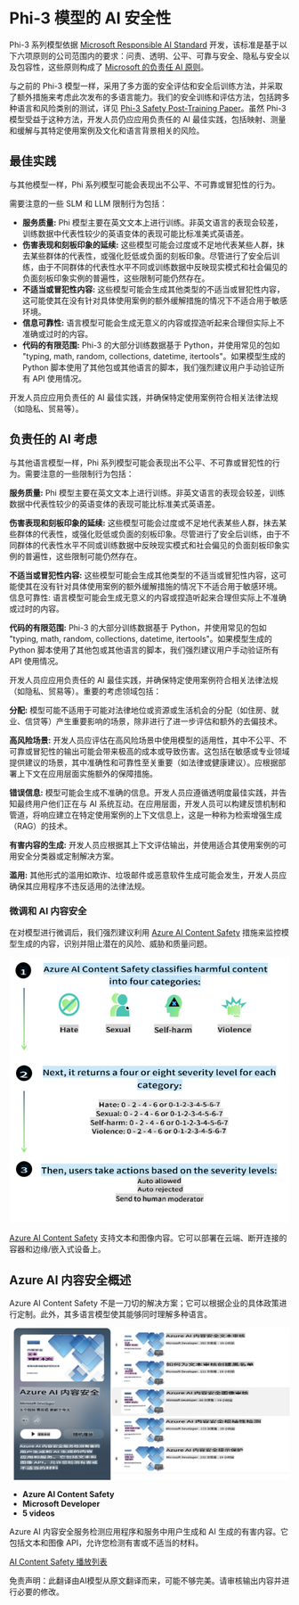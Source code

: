 # Phi-3 模型的 AI 安全性
Phi-3 系列模型依据 [Microsoft Responsible AI Standard](https://query.prod.cms.rt.microsoft.com/cms/api/am/binary/RE5cmFl?culture=en-us&country=us) 开发，该标准是基于以下六项原则的公司范围内的要求：问责、透明、公平、可靠与安全、隐私与安全以及包容性，这些原则构成了 [Microsoft 的负责任 AI 原则](https://www.microsoft.com/ai/responsible-ai)。

与之前的 Phi-3 模型一样，采用了多方面的安全评估和安全后训练方法，并采取了额外措施来考虑此次发布的多语言能力。我们的安全训练和评估方法，包括跨多种语言和风险类别的测试，详见 [Phi-3 Safety Post-Training Paper](https://arxiv.org/abs/2407.13833)。虽然 Phi-3 模型受益于这种方法，开发人员仍应应用负责任的 AI 最佳实践，包括映射、测量和缓解与其特定使用案例及文化和语言背景相关的风险。

## 最佳实践

与其他模型一样，Phi 系列模型可能会表现出不公平、不可靠或冒犯性的行为。

需要注意的一些 SLM 和 LLM 限制行为包括：

- **服务质量:** Phi 模型主要在英文文本上进行训练。非英文语言的表现会较差，训练数据中代表性较少的英语变体的表现可能比标准美式英语差。
- **伤害表现和刻板印象的延续:** 这些模型可能会过度或不足地代表某些人群，抹去某些群体的代表性，或强化贬低或负面的刻板印象。尽管进行了安全后训练，由于不同群体的代表性水平不同或训练数据中反映现实模式和社会偏见的负面刻板印象实例的普遍性，这些限制可能仍然存在。
- **不适当或冒犯性内容:** 这些模型可能会生成其他类型的不适当或冒犯性内容，这可能使其在没有针对具体使用案例的额外缓解措施的情况下不适合用于敏感环境。
- **信息可靠性:** 语言模型可能会生成无意义的内容或捏造听起来合理但实际上不准确或过时的内容。
- **代码的有限范围:** Phi-3 的大部分训练数据基于 Python，并使用常见的包如 "typing, math, random, collections, datetime, itertools"。如果模型生成的 Python 脚本使用了其他包或其他语言的脚本，我们强烈建议用户手动验证所有 API 使用情况。

开发人员应应用负责任的 AI 最佳实践，并确保特定使用案例符合相关法律法规（如隐私、贸易等）。

## 负责任的 AI 考虑

与其他语言模型一样，Phi 系列模型可能会表现出不公平、不可靠或冒犯性的行为。需要注意的一些限制行为包括：

**服务质量:** Phi 模型主要在英文文本上进行训练。非英文语言的表现会较差，训练数据中代表性较少的英语变体的表现可能比标准美式英语差。

**伤害表现和刻板印象的延续:** 这些模型可能会过度或不足地代表某些人群，抹去某些群体的代表性，或强化贬低或负面的刻板印象。尽管进行了安全后训练，由于不同群体的代表性水平不同或训练数据中反映现实模式和社会偏见的负面刻板印象实例的普遍性，这些限制可能仍然存在。

**不适当或冒犯性内容:** 这些模型可能会生成其他类型的不适当或冒犯性内容，这可能使其在没有针对具体使用案例的额外缓解措施的情况下不适合用于敏感环境。
信息可靠性: 语言模型可能会生成无意义的内容或捏造听起来合理但实际上不准确或过时的内容。

**代码的有限范围:** Phi-3 的大部分训练数据基于 Python，并使用常见的包如 "typing, math, random, collections, datetime, itertools"。如果模型生成的 Python 脚本使用了其他包或其他语言的脚本，我们强烈建议用户手动验证所有 API 使用情况。

开发人员应应用负责任的 AI 最佳实践，并确保特定使用案例符合相关法律法规（如隐私、贸易等）。重要的考虑领域包括：

**分配:** 模型可能不适用于可能对法律地位或资源或生活机会的分配（如住房、就业、信贷等）产生重要影响的场景，除非进行了进一步评估和额外的去偏技术。

**高风险场景:** 开发人员应评估在高风险场景中使用模型的适用性，其中不公平、不可靠或冒犯性的输出可能会带来极高的成本或导致伤害。这包括在敏感或专业领域提供建议的场景，其中准确性和可靠性至关重要（如法律或健康建议）。应根据部署上下文在应用层面实施额外的保障措施。

**错误信息:** 模型可能会生成不准确的信息。开发人员应遵循透明度最佳实践，并告知最终用户他们正在与 AI 系统互动。在应用层面，开发人员可以构建反馈机制和管道，将响应建立在特定使用案例的上下文信息上，这是一种称为检索增强生成（RAG）的技术。

**有害内容的生成:** 开发人员应根据其上下文评估输出，并使用适合其使用案例的可用安全分类器或定制解决方案。

**滥用:** 其他形式的滥用如欺诈、垃圾邮件或恶意软件生成可能会发生，开发人员应确保其应用程序不违反适用的法律法规。

### 微调和 AI 内容安全

在对模型进行微调后，我们强烈建议利用 [Azure AI Content Safety](https://learn.microsoft.com/azure/ai-services/content-safety/overview) 措施来监控模型生成的内容，识别并阻止潜在的风险、威胁和质量问题。

![Phi3AISafety](../../../../translated_images/phi3aisafety.dc76a5bdb07ffc178e8e6d6be94d55a847ad1477d379bc28055823c777e3b06f.zh.png)

[Azure AI Content Safety](https://learn.microsoft.com/azure/ai-services/content-safety/overview) 支持文本和图像内容。它可以部署在云端、断开连接的容器和边缘/嵌入式设备上。

## Azure AI 内容安全概述

Azure AI Content Safety 不是一刀切的解决方案；它可以根据企业的具体政策进行定制。此外，其多语言模型使其能够同时理解多种语言。

![AIContentSafety](../../../../translated_images/AIcontentsafety.2319fe2f8154f2594e16643d4a4696100b7bb74af96b7a82b8f3327618d81122.zh.png)

- **Azure AI Content Safety**
- **Microsoft Developer**
- **5 videos**

Azure AI 内容安全服务检测应用程序和服务中用户生成和 AI 生成的有害内容。它包括文本和图像 API，允许您检测有害或不适当的材料。

[AI Content Safety 播放列表](https://www.youtube.com/playlist?list=PLlrxD0HtieHjaQ9bJjyp1T7FeCbmVcPkQ)

免责声明：此翻译由AI模型从原文翻译而来，可能不够完美。请审核输出内容并进行必要的修改。
